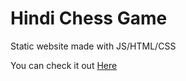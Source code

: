 # Hindi Chess Game

Static website made with JS/HTML/CSS

You can check it out [Here](chess-project-psi.vercel.app)
